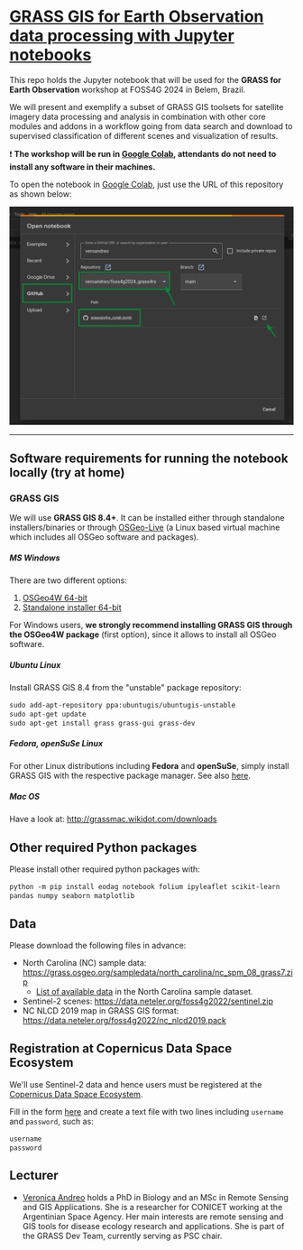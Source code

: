 # [GRASS GIS for Earth Observation data processing with Jupyter notebooks](https://talks.osgeo.org/foss4g-2024-workshop/talk/ZVWCZC/)

This repo holds the Jupyter notebook that will be used for the **GRASS for Earth Observation**
workshop at FOSS4G 2024 in Belem, Brazil.

We will present and exemplify a subset of GRASS GIS toolsets for satellite imagery data 
processing and analysis in combination with other core modules and addons in a workflow 
going from data search and download to supervised classification of different scenes 
and visualization of results.

:exclamation: **The workshop will be run in [Google Colab](https://colab.research.google.com/), attendants do not need to install any software in their machines.**

To open the notebook in [Google Colab](https://colab.research.google.com/), just use the URL 
of this repository as shown below:

![Google Colab](img/launch_google_colab.png)

---

## Software requirements for running the notebook locally (try at home)

### GRASS GIS

We will use **GRASS GIS 8.4+**. It can be installed either through standalone
installers/binaries or through [OSGeo-Live](https://live.osgeo.org/en/index.html)
(a Linux based virtual machine which includes all OSGeo software and packages).

##### MS Windows

There are two different options:
1. [OSGeo4W 64-bit](http://download.osgeo.org/osgeo4w/v2/osgeo4w-setup.exe)
2. [Standalone installer 64-bit](https://grass.osgeo.org/grass84/binary/mswindows/native/WinGRASS-8.4.0-1-Setup.exe)

For Windows users, **we strongly recommend installing GRASS GIS through the OSGeo4W package** (first option),
since it allows to install all OSGeo software.

##### Ubuntu Linux

Install GRASS GIS 8.4 from the "unstable" package repository:

```
sudo add-apt-repository ppa:ubuntugis/ubuntugis-unstable
sudo apt-get update
sudo apt-get install grass grass-gui grass-dev
```

##### Fedora, openSuSe Linux

For other Linux distributions including **Fedora** and **openSuSe**,
simply install GRASS GIS with the respective package manager.
See also [here](https://grass.osgeo.org/download/linux/#GRASS-GIS-current).

##### Mac OS

Have a look at: http://grassmac.wikidot.com/downloads

## Other required Python packages

Please install other required python packages with: 

```
python -m pip install eodag notebook folium ipyleaflet scikit-learn pandas numpy seaborn matplotlib
```

## Data

Please download the following files in advance:

- North Carolina (NC) sample data: https://grass.osgeo.org/sampledata/north_carolina/nc_spm_08_grass7.zip
    -  [List of available data](https://www.grassbook.org/wp-content/uploads/grasslocations/nc_spm_08_contents.html) in the North Carolina sample dataset.
- Sentinel-2 scenes: https://data.neteler.org/foss4g2022/sentinel.zip
- NC NLCD 2019 map in GRASS GIS format: https://data.neteler.org/foss4g2022/nc_nlcd2019.pack

## Registration at Copernicus Data Space Ecosystem

We'll use Sentinel-2 data and hence users must be registered at the
[Copernicus Data Space Ecosystem](https://dataspace.copernicus.eu/).

Fill in the form [here](https://identity.dataspace.copernicus.eu/auth/realms/CDSE/protocol/openid-connect/auth?client_id=cdse-public&redirect_uri=https%3A%2F%2Fdataspace.copernicus.eu%2Fbrowser%2F&response_type=code&scope=openid)
and create a text file with two lines including `username` and `password`,
such as:
```
username
password
```

## Lecturer

- [Veronica Andreo](https://veroandreo.gitlab.io/) holds a PhD in Biology and an MSc in Remote Sensing and GIS Applications. She is a researcher for CONICET working at the Argentinian Space Agency. Her main interests are remote sensing and GIS tools for disease ecology research and applications. She is part of the GRASS Dev Team, currently serving as PSC chair.
